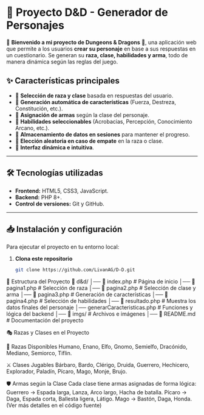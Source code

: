 # 🐉 Proyecto D&D - Generador de Personajes

📜 **Bienvenido a mi proyecto de Dungeons & Dragons** 🎲, una aplicación web que permite a los usuarios **crear su personaje** en base a sus respuestas en un cuestionario. Se generan su **raza, clase, habilidades y arma**, todo de manera dinámica según las reglas del juego. 

## ✨ Características principales

- 📌 **Selección de raza y clase** basada en respuestas del usuario.
- 🎲 **Generación automática de características** (Fuerza, Destreza, Constitución, etc.).
- 🏹 **Asignación de armas** según la clase del personaje.
- 📖 **Habilidades seleccionables** (Acrobacias, Percepción, Conocimiento Arcano, etc.).
- 💾 **Almacenamiento de datos en sesiones** para mantener el progreso.
- 🔀 **Elección aleatoria en caso de empate** en la raza o clase.
- 🚀 **Interfaz dinámica e intuitiva**.

---

## 🛠️ Tecnologías utilizadas

- **Frontend:** HTML5, CSS3, JavaScript.
- **Backend:** PHP 8+.
- **Control de versiones:** Git y GitHub.

---

## 📥 Instalación y configuración

Para ejecutar el proyecto en tu entorno local:

1. **Clona este repositorio**
   ```sh
   git clone https://github.com/LivanAG/D-D.git


📂 Estructura del Proyecto
📁 d&d/
│── 📄 index.php                # Página de inicio
│── 📄 pagina1.php              # Selección de raza
│── 📄 pagina2.php              # Selección de clase y arma
│── 📄 pagina3.php              # Generación de características
│── 📄 pagina4.php              # Selección de habilidades
│── 📄 resultado.php            # Muestra los datos finales del personaje
│── generarCaracteristicas.php  # Funciones y lógica del backend
│── 📁 imgs/                    # Archivos e imágenes
│── 📄 README.md                # Documentación del proyecto




🎭 Razas y Clases en el Proyecto

🏹 Razas Disponibles
Humano, Enano, Elfo, Gnomo, Semielfo, Dracónido, Mediano, Semiorco, Tiflin.

⚔️ Clases Jugables
Bárbaro, Bardo, Clérigo, Druida, Guerrero, Hechicero, Explorador, Paladín, Pícaro, Mago, Monje, Brujo.

🛡️ Armas según la Clase
Cada clase tiene armas asignadas de forma lógica:
Guerrero → Espada larga, Lanza, Arco largo, Hacha de batalla.
Pícaro → Daga, Espada corta, Ballesta ligera, Látigo.
Mago → Bastón, Daga, Honda.
(Ver más detalles en el código fuente)

